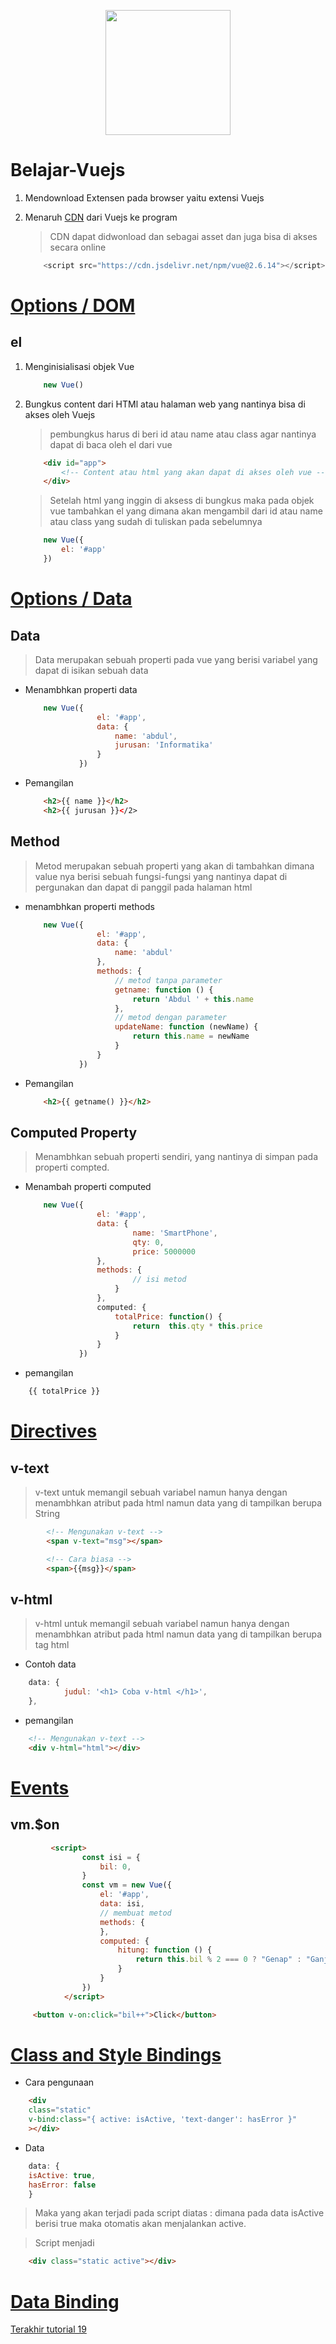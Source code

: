 <p align="center"><a href="https://vuejs.org/" target="_blank"><img src="https://vuejs.org/images/logo.svg" width="200"></a></p>

# Belajar-Vuejs
1. Mendownload Extensen pada browser yaitu extensi Vuejs
2. Menaruh [CDN](https://vuejs.org/v2/guide/installation.html#CDN) dari Vuejs ke program
    > CDN dapat didwonload dan sebagai asset dan juga bisa di akses secara online

    ```js
        <script src="https://cdn.jsdelivr.net/npm/vue@2.6.14"></script>
    ```

# [Options / DOM](https://vuejs.org/v2/api/#Options-DOM)
## el
1. Menginisialisasi objek Vue
    ```js
        new Vue()
    ```
2. Bungkus content dari HTMl atau halaman web yang nantinya bisa di akses oleh Vuejs
    > pembungkus harus di beri id atau name atau class agar nantinya dapat di baca oleh el dari vue

    ```html
        <div id="app">
            <!-- Content atau html yang akan dapat di akses oleh vue -->
        </div>
    ```

    > Setelah html yang inggin di aksess di bungkus maka pada objek vue tambahkan el yang dimana akan mengambil dari id atau name atau class yang sudah di tuliskan pada sebelumnya

    ```js
        new Vue({
            el: '#app'
        })
    ```

# [Options / Data](https://vuejs.org/v2/api/#Options-Data) 
## Data
> Data merupakan sebuah properti pada vue yang berisi variabel yang dapat di isikan sebuah data

* Menambhkan properti data
    ```js
        new Vue({
                    el: '#app',
                    data: {
                        name: 'abdul',
                        jurusan: 'Informatika'
                    }
                })
    ``` 
* Pemangilan
    ```html
        <h2>{{ name }}</h2>
        <h2>{{ jurusan }}</2>
    ```

## Method
> Metod merupakan sebuah properti yang akan di tambahkan dimana value nya berisi sebuah fungsi-fungsi yang nantinya dapat di pergunakan dan dapat di panggil pada halaman html

* menambhkan properti methods
    ```js
        new Vue({
                    el: '#app',
                    data: {
                        name: 'abdul'
                    },
                    methods: {
                        // metod tanpa parameter
                        getname: function () {
                            return 'Abdul ' + this.name
                        },
                        // metod dengan parameter
                        updateName: function (newName) {
                            return this.name = newName
                        }
                    }
                })
    ``` 
* Pemangilan
    ```html
        <h2>{{ getname() }}</h2>
    ```

## Computed Property
> Menambhkan sebuah properti sendiri, yang nantinya di simpan pada properti compted.
* Menambah properti computed
    ```js
        new Vue({
                    el: '#app',
                    data: {
                            name: 'SmartPhone',
                            qty: 0,
                            price: 5000000
                    },
                    methods: {
                            // isi metod
                        }
                    },
                    computed: {
                        totalPrice: function() {
                            return  this.qty * this.price
                        }
                    }
                })
    ```
* pemangilan 
```html
    {{ totalPrice }}
``` 

# [Directives](https://vuejs.org/v2/api/#Directives)
## v-text
> v-text untuk memangil sebuah variabel namun hanya dengan menambhkan atribut pada html namun data yang di tampilkan berupa String
```html
        <!-- Mengunakan v-text -->
        <span v-text="msg"></span>

        <!-- Cara biasa -->
        <span>{{msg}}</span>
```

## v-html
> v-html untuk memangil sebuah variabel namun hanya dengan menambhkan atribut pada html namun data yang di tampilkan berupa tag html

* Contoh data
```js
    data: {
            judul: '<h1> Coba v-html </h1>',
    },
```
* pemangilan
```html
    <!-- Mengunakan v-text -->
    <div v-html="html"></div>
```

# [Events](https://vuejs.org/v2/api/#vm-on)
## vm.$on

```html
         <script>
                const isi = {
                    bil: 0,
                }
                const vm = new Vue({
                    el: '#app',
                    data: isi,
                    // membuat metod
                    methods: {
                    },
                    computed: {
                        hitung: function () {
                            return this.bil % 2 === 0 ? "Genap" : "Ganjil"
                        }
                    }
                })
            </script>
```
```html
     <button v-on:click="bil++">Click</button>
```


# [Class and Style Bindings](https://vuejs.org/v2/guide/class-and-style.html)
* Cara pengunaan
```html
    <div
    class="static"
    v-bind:class="{ active: isActive, 'text-danger': hasError }"
    ></div>
```

* Data
```js
    data: {
    isActive: true,
    hasError: false
    }
```

> Maka yang akan terjadi pada script diatas : dimana pada data isActive berisi true maka otomatis akan menjalankan active.

> Script menjadi

```html
    <div class="static active"></div>
```


# [Data Binding]()



[Terakhir tutorial 19](https://www.youtube.com/playlist?list=PL9At9z2rvOC-Z6Gt8uO1XMp4oyMlE3gml)

